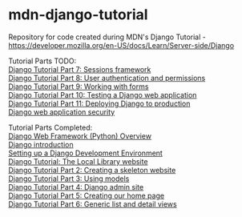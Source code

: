 # mdn-django-tutorial
Repository for code created during MDN's Django Tutorial - https://developer.mozilla.org/en-US/docs/Learn/Server-side/Django

Tutorial Parts TODO:  
[Django Tutorial Part 7: Sessions framework](https://developer.mozilla.org/en-US/docs/Learn/Server-side/Django/Sessions)  
[Django Tutorial Part 8: User authentication and permissions](https://developer.mozilla.org/en-US/docs/Learn/Server-side/Django/Authentication)  
[Django Tutorial Part 9: Working with forms](https://developer.mozilla.org/en-US/docs/Learn/Server-side/Django/Forms)  
[Django Tutorial Part 10: Testing a Django web application](https://developer.mozilla.org/en-US/docs/Learn/Server-side/Django/Testing)  
[Django Tutorial Part 11: Deploying Django to production](https://developer.mozilla.org/en-US/docs/Learn/Server-side/Django/Deployment)  
[Django web application security](https://developer.mozilla.org/en-US/docs/Learn/Server-side/Django/web_application_security)  


Tutorial Parts Completed:  
[Django Web Framework (Python) Overview](https://developer.mozilla.org/en-US/docs/Learn/Server-side/Django)  
[Django introduction](https://developer.mozilla.org/en-US/docs/Learn/Server-side/Django/Introduction)  
[Setting up a Django Development Environment](https://developer.mozilla.org/en-US/docs/Learn/Server-side/Django/development_environment)  
[Django Tutorial: The Local Library website](https://developer.mozilla.org/en-US/docs/Learn/Server-side/Django/Tutorial_local_library_website)  
[Django Tutorial Part 2: Creating a skeleton website](https://developer.mozilla.org/en-US/docs/Learn/Server-side/Django/skeleton_website)  
[Django Tutorial Part 3: Using models](https://developer.mozilla.org/en-US/docs/Learn/Server-side/Django/Models)  
[Django Tutorial Part 4: Django admin site](https://developer.mozilla.org/en-US/docs/Learn/Server-side/Django/Admin_site)  
[Django Tutorial Part 5: Creating our home page](https://developer.mozilla.org/en-US/docs/Learn/Server-side/Django/Home_page)  
[Django Tutorial Part 6: Generic list and detail views](https://developer.mozilla.org/en-US/docs/Learn/Server-side/Django/Generic_views)  